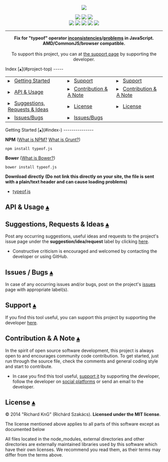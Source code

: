 <p align="center">
    <a title="typeof.js" id="project-top" href="#project-top"><img src="doc/logo/typeof.js_logo.png"/></a>
</p>
<p align="center">
    <a title="Latest Release" href="https://github.com/richard-kng/typeof.js/releases"><img src="http://img.shields.io/github/release/richard-kng/typeof.js.svg"/></a>
    <a title="Project Related Chat" href="https://gitter.im/richard-kng/typeof.js?utm_source=badge&utm_medium=badge&utm_campaign=pr-badge"><img src="https://badges.gitter.im/Join Chat.svg"/></a>    
    <a title="Link to License" href="#license-"><img src="http://img.shields.io/:license-MIT-blue.svg"/></a>
<br>
    <a title="Travis CI" href="https://travis-ci.org/richard-kng/typeof.js"><img src="https://travis-ci.org/richard-kng/typeof.js.svg?branch=master"/></a>
    <a title="Coveralls" href='https://coveralls.io/r/richard-kng/typeof.js?branch=master'><img src='https://coveralls.io/repos/richard-kng/typeof.js/badge.png?branch=master'/></a>
    <a title="David" href="https://david-dm.org/richard-kng/typeof.js"><img src="https://david-dm.org/richard-kng/typeof.js.svg"/></a>
    <a title="David" href="https://david-dm.org/richard-kng/typeof.js#info=devDependencies"><img src="https://david-dm.org/richard-kng/typeof.js/dev-status.svg"/></a>
    <a title="David" href="https://david-dm.org/richard-kng/typeof.js#info=peerDependencies"><img src="https://david-dm.org/richard-kng/typeof.js/peer-status.svg"/></a>
</p>
<hr>
<a id="project-description" href="#project-description"></a>
<p align="center">
<b>Fix for "typeof" operator <a href="https://developer.mozilla.org/en-US/docs/Web/JavaScript/Reference/Operators/typeof">inconsistencies</a>/<a href="http://javascript.crockford.com/remedial.html">problems</a> in JavaScript.<br/>
AMD/CommonJS/browser compatible.</b>
<br>
<br>
To support this project, you can at <a href="http://richard-kng.github.io/support/">the support page</a> by supporting the developer.
</p>
Index [&#9652;](#project-top)
-----
<table>
    <tr>
        <td>&#9656; &nbsp;&nbsp;<a href="#getting-started-">Getting Started</a></td>
        <td>&#9656; &nbsp;&nbsp;<a href="#support-">Support</a></td>
        <td>&#9656; &nbsp;&nbsp;<a href="#support-">Support</a></td>
    </tr>
    <tr>
        <td>&#9656; &nbsp;&nbsp;<a href="#api--usage-">API & Usage</a></td>
        <td>&#9656; &nbsp;&nbsp;<a href="#contribution--a-note-">Contribution & A Note</a></td>
        <td>&#9656; &nbsp;&nbsp;<a href="#contribution--a-note-">Contribution & A Note</a></td>
    </tr>
    <tr>
        <td>&#9656; &nbsp;&nbsp;<a href="#suggestions-requests--ideas-">Suggestions, Requests & Ideas</a></td>
        <td>&#9656; &nbsp;&nbsp;<a href="#license-">License</a></td>
        <td>&#9656; &nbsp;&nbsp;<a href="#license-">License</a></td>
    </tr>
    <tr>
        <td>&#9656; &nbsp;&nbsp;<a href="#issues--bugs-">Issues/Bugs</a></td>
        <td>&#9656; &nbsp;&nbsp;<a href="#issues--bugs-">Issues/Bugs</a></td>
    </tr>
</table>
Getting Started [&#9652;](#index-)
---------------

__NPM__ ([What is NPM?](https://docs.nodejitsu.com/articles/getting-started/npm/what-is-npm) [What is Grunt?](http://gruntjs.com/))

    npm install typeof.js

__Bower__ ([What is Bower?](http://bower.io/))

    bower install typeof.js

__Download directly__ __(Do not link this directly on your site, the file is sent with a plain/text header and can cause loading problems)__

- [typeof.js](https://raw.githubusercontent.com/richard-kng/typeof.js/master/lib/typeof.js)

API & Usage [&#9652;](#index-)
-----------

Suggestions, Requests & Ideas [&#9652;](#index-)
-----------------------------
Post any occurring suggestions, useful ideas and requests to the project's issue page under the __suggestion/idea/request__ label by clicking [here](https://github.com/richard-kng/typeof.js/labels/suggestion/idea/request).

 - Constructive criticism is encouraged and welcomed by contacting the developer or using GitHub.

Issues / Bugs [&#9652;](#index-)
-------------
In case of any occurring issues and/or bugs, post on the project's [issues](https://github.com/richard-kng/typeof.js/issues) page with appropriate label(s).

Support [&#9652;](#index-)
-------
If you find this tool useful, you can support this project by supporting the developer [here](http://richard-kng.github.io/support/).

Contribution & A Note [&#9652;](#index-)
---------------------
In the spirit of open source software development, this project is always open to and encourages community code contribution. To get started, just run through the source file, check the comments and general coding style and start to contribute.

- In case you find this tool useful, [support it](http://richard-kng.github.io/support/) by supporting the developer, follow the developer on [social platforms](http://richard-kng.github.io/support/#social) or send an email to the developer.

License [&#9652;](#index-)
-------
&copy; 2014 "Richard KnG" (Richárd Szakács). __Licensed under the MIT license__.

The license mentioned above applies to all parts of this software except as
documented below

All files located in the node_modules, external directories and other directories are
externally maintained libraries used by this software which have their
own licenses. We recommend you read them, as their terms may differ from
the terms above.
